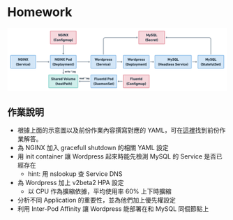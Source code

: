 # Homework

![](./assets/architecture.png)


## 作業說明

* 根據上面的示意圖以及前份作業內容撰寫對應的 YAML，可在[這裡](https://github.com/srcmesh-workshop/kubernetes-adoption-hands-on/tree/master/workshop/1/ans/homework)找到前份作業解答。
* 為 NGINX 加入 gracefull shutdown 的相關 YAML 設定
* 用 init container 讓 Wordpress 起來時能先檢測 MySQL 的 Service 是否已經存在
  * hint: 用 nslookup 查 Service DNS
* 為 Wordpress 加上 v2beta2 HPA 設定
  * 以 CPU 作為擴縮依據，平均使用率 60% 上下時擴縮
* 分析不同 Application 的重要性，並為他們加上優先權設定
* 利用 Inter-Pod Affinity 讓 Wordpress 能部署在和 MySQL 同個節點上